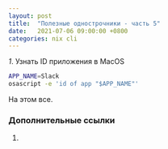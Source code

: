 ```yaml
---
layout: post
title:  "Полезные однострочники - часть 5"
date:   2021-07-06 09:00:00 +0800
categories: nix cli
---
```


*1*. Узнать ID приложения в MacOS

  ```sh
  APP_NAME=Slack
  osascript -e 'id of app "$APP_NAME"'
  ```

На этом все.

### Дополнительные ссылки

1. []()
